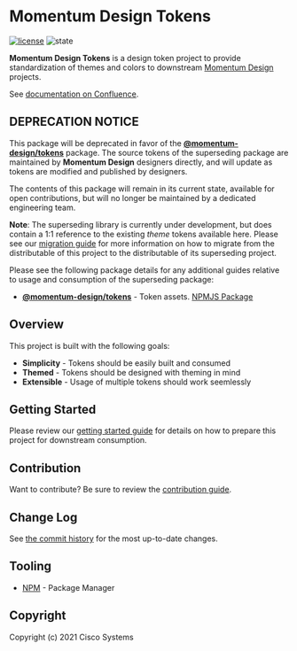 # Momentum Design Tokens

[![license](https://img.shields.io/badge/license-MIT-blueviolet)](https://github.com/momentum-design/tokens/blob/master/LICENSE) ![state](https://img.shields.io/badge/state-alpha-blue)

**Momentum Design Tokens** is a design token project to provide standardization of themes and colors to downstream [Momentum Design](https://momentum.design/) projects.

See [documentation on Confluence](https://confluence-eng-gpk2.cisco.com/conf/display/~pauwitty/Token+proposal).

## **DEPRECATION NOTICE**

This package will be deprecated in favor of the [**@momentum-design/tokens**](https://github.com/momentum-design/momentum-design/tree/main/packages/%40momentum-design/tokens) package. The source tokens of the superseding package are maintained by **Momentum Design** designers directly, and will update as tokens are modified and published by designers.

The contents of this package will remain in its current state, available for open contributions, but will no longer be maintained by a dedicated engineering team.

**Note**: The superseding library is currently under development, but does contain a 1:1 reference to the existing _theme_ tokens available here. Please see our [migration guide](https://github.com/momentum-design/tokens/blob/master/MIGRATION.md) for more information on how to migrate from the distributable of this project to the distributable of its superseding project.

Please see the following package details for any additional guides relative to usage and consumption of the superseding package:

- [**@momentum-design/tokens**](https://github.com/momentum-design/momentum-design/tree/main/packages/%40momentum-design/tokens) - Token assets. [NPMJS Package](https://www.npmjs.com/package/@momentum-design/tokens)

## Overview

This project is built with the following goals:

- **Simplicity** - Tokens should be easily built and consumed
- **Themed** - Tokens should be designed with theming in mind
- **Extensible** - Usage of multiple tokens should work seemlessly

## Getting Started

Please review our [getting started guide](./GETTING_STARTED.md) for details on how to prepare this project for downstream consumption.

## Contribution

Want to contribute? Be sure to review the [contribution guide](./CONTRIBUTING.md).

## Change Log

See [the commit history](https://github.com/momentum-design/tokens/commits/master) for the most up-to-date changes.

## Tooling

- [NPM](https://www.npmjs.com/) - Package Manager

## Copyright

Copyright (c) 2021 Cisco Systems
